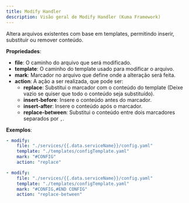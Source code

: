 ```yaml
---
title: Modify Handler
description: Visão geral de Modify Handler (Kuma Framework)
---
```


Altera arquivos existentes com base em templates, permitindo inserir, substituir ou remover conteúdo.

**Propriedades**:
- **file**: O caminho do arquivo que será modificado.
- **template**: O caminho do template usado para modificar o arquivo.
- **mark**: Marcador no arquivo que define onde a alteração será feita.
- **action**: A ação a ser realizada, que pode ser:
  - **replace**: Substitui o marcador com o conteúdo do template (Deixe vazio se quiser que todo o conteúdo seja substituído).
  - **insert-before**: Insere o conteúdo antes do marcador.
  - **insert-after**: Insere o conteúdo após o marcador.
  - **replace-between**: Substitui o conteúdo entre dois marcadores separados por `,`.

**Exemplos**:

```yaml
- modify:
    file: "./services/{{.data.serviceName}}/config.yaml"
    template: "./templates/configTemplate.yaml"
    mark: "#CONFIG"
    action: "replace"
```

```yaml
- modify:
    file: "./services/{{.data.serviceName}}/config.yaml"
    template: "./templates/configTemplate.yaml"
    mark: "#CONFIG,#END CONFIG"
    action: "replace-between"
```